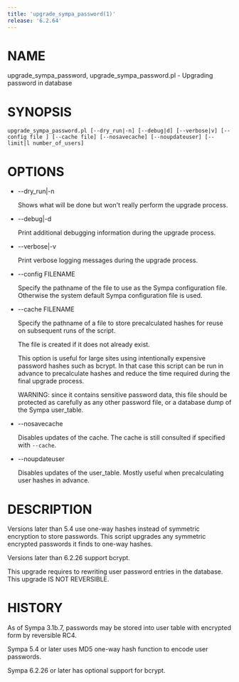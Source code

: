 ```yaml
---
title: 'upgrade_sympa_password(1)'
release: '6.2.64'
---
```


# NAME

upgrade\_sympa\_password, upgrade\_sympa\_password.pl -
Upgrading password in database

# SYNOPSIS

    upgrade_sympa_password.pl [--dry_run|-n] [--debug|d] [--verbose|v] [--config file ] [--cache file] [--nosavecache] [--noupdateuser] [--limit|l number_of_users]

# OPTIONS

- --dry\_run&#124;-n

    Shows what will be done but won't really perform the upgrade process.

- --debug&#124;-d

    Print additional debugging information during the upgrade process.

- --verbose&#124;-v

    Print verbose logging messages during the upgrade process.

- --config FILENAME

    Specify the pathname of the file to use as the Sympa configuration file.
    Otherwise the system default Sympa configuration file is used.

- --cache FILENAME

    Specify the pathname of a file to store precalculated hashes for reuse on
    subsequent runs of the script.

    The file is created if it does not already exist.

    This option is useful for large sites using intentionally expensive
    password hashes such as bcrypt. In that case this script can be run in
    advance to precalculate hashes and reduce the time required during the
    final upgrade process.

    WARNING: since it contains sensitive password data, this file should
    be protected as carefully as any other password file, or a database
    dump of the Sympa user\_table.

- --nosavecache

    Disables updates of the cache. The cache is still consulted if specified with `--cache`.

- --noupdateuser

    Disables updates of the user\_table. Mostly useful when precalculating user
    hashes in advance.

# DESCRIPTION

Versions later than 5.4 use one-way hashes instead of symmetric encryption to
store passwords. This script upgrades any symmetric encrypted passwords it finds to one-way hashes.

Versions later than 6.2.26 support bcrypt.

This upgrade requires to rewriting user password entries in the database.
This upgrade IS NOT REVERSIBLE.

# HISTORY

As of Sympa 3.1b.7, passwords may be stored into user table with encrypted
form by reversible RC4.

Sympa 5.4 or later uses MD5 one-way hash function to encode user passwords.

Sympa 6.2.26 or later has optional support for bcrypt.
